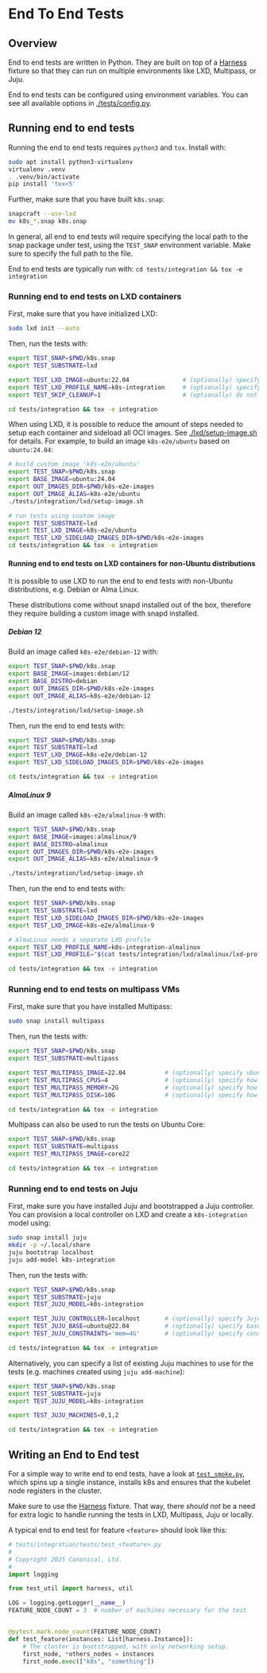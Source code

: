 # End To End Tests

## Overview

End to end tests are written in Python. They are built on top of a [Harness](./tests/conftest.py) fixture so that they can run on multiple environments like LXD, Multipass, or Juju.

End to end tests can be configured using environment variables. You can see all available options in [./tests/config.py](./tests/config.py).

## Running end to end tests

Running the end to end tests requires `python3` and `tox`. Install with:

```bash
sudo apt install python3-virtualenv
virtualenv .venv
. .venv/bin/activate
pip install 'tox<5'
```

Further, make sure that you have built `k8s.snap`:

```bash
snapcraft --use-lxd
mv k8s_*.snap k8s.snap
```

In general, all end to end tests will require specifying the local path to the snap package under test, using the `TEST_SNAP` environment variable. Make sure to specify the full path to the file.

End to end tests are typically run with: `cd tests/integration && tox -e integration`

### Running end to end tests on LXD containers

First, make sure that you have initialized LXD:

```bash
sudo lxd init --auto
```

Then, run the tests with:

```bash
export TEST_SNAP=$PWD/k8s.snap
export TEST_SUBSTRATE=lxd

export TEST_LXD_IMAGE=ubuntu:22.04               # (optionally) specify which image to use for LXD containers
export TEST_LXD_PROFILE_NAME=k8s-integration     # (optionally) specify profile name to configure
export TEST_SKIP_CLEANUP=1                       # (optionally) do not destroy machines after tests finish

cd tests/integration && tox -e integration
```

When using LXD, it is possible to reduce the amount of steps needed to setup each container and sideload all OCI images. See [./lxd/setup-image.sh](./lxd/setup-image.sh) for details. For example, to build an image `k8s-e2e/ubuntu` based on `ubuntu:24.04`:

```bash
# build custom image 'k8s-e2e/ubuntu'
export TEST_SNAP=$PWD/k8s.snap
export BASE_IMAGE=ubuntu:24.04
export OUT_IMAGES_DIR=$PWD/k8s-e2e-images
export OUT_IMAGE_ALIAS=k8s-e2e/ubuntu
./tests/integration/lxd/setup-image.sh

# run tests using custom image
export TEST_SUBSTRATE=lxd
export TEST_LXD_IMAGE=k8s-e2e/ubuntu
export TEST_LXD_SIDELOAD_IMAGES_DIR=$PWD/k8s-e2e-images
cd tests/integration && tox -e integration
```

#### Running end to end tests on LXD containers for non-Ubuntu distributions

It is possible to use LXD to run the end to end tests with non-Ubuntu distributions, e.g. Debian or Alma Linux.

These distributions come without snapd installed out of the box, therefore they require building a custom image with snapd installed.

##### Debian 12

Build an image called `k8s-e2e/debian-12` with:

```bash
export TEST_SNAP=$PWD/k8s.snap
export BASE_IMAGE=images:debian/12
export BASE_DISTRO=debian
export OUT_IMAGES_DIR=$PWD/k8s-e2e-images
export OUT_IMAGE_ALIAS=k8s-e2e/debian-12

./tests/integration/lxd/setup-image.sh
```

Then, run the end to end tests with:

```bash
export TEST_SNAP=$PWD/k8s.snap
export TEST_SUBSTRATE=lxd
export TEST_LXD_IMAGE=k8s-e2e/debian-12
export TEST_LXD_SIDELOAD_IMAGES_DIR=$PWD/k8s-e2e-images

cd tests/integration && tox -e integration
```

##### AlmaLinux 9

Build an image called `k8s-e2e/almalinux-9` with:

```bash
export TEST_SNAP=$PWD/k8s.snap
export BASE_IMAGE=images:almalinux/9
export BASE_DISTRO=almalinux
export OUT_IMAGES_DIR=$PWD/k8s-e2e-images
export OUT_IMAGE_ALIAS=k8s-e2e/almalinux-9

./tests/integration/lxd/setup-image.sh
```

Then, run the end to end tests with:

```bash
export TEST_SNAP=$PWD/k8s.snap
export TEST_SUBSTRATE=lxd
export TEST_LXD_SIDELOAD_IMAGES_DIR=$PWD/k8s-e2e-images
export TEST_LXD_IMAGE=k8s-e2e/almalinux-9

# AlmaLinux needs a separate LXD profile
export TEST_LXD_PROFILE_NAME=k8s-integration-almalinux
export TEST_LXD_PROFILE="$(cat tests/integration/lxd/almalinux/lxd-profile.yaml)"

cd tests/integration && tox -e integration
```

### Running end to end tests on multipass VMs

First, make sure that you have installed Multipass:

```bash
sudo snap install multipass
```

Then, run the tests with:

```bash
export TEST_SNAP=$PWD/k8s.snap
export TEST_SUBSTRATE=multipass

export TEST_MULTIPASS_IMAGE=22.04           # (optionally) specify ubuntu version for VMs
export TEST_MULTIPASS_CPUS=4                # (optionally) specify how many cpus each VM should have
export TEST_MULTIPASS_MEMORY=2G             # (optionally) specify how much RAM each VM should have
export TEST_MULTIPASS_DISK=10G              # (optionally) specify how much disk each VM should have

cd tests/integration && tox -e integration
```

Multipass can also be used to run the tests on Ubuntu Core:

```bash
export TEST_SNAP=$PWD/k8s.snap
export TEST_SUBSTRATE=multipass
export TEST_MULTIPASS_IMAGE=core22

cd tests/integration && tox -e integration
```

### Running end to end tests on Juju

First, make sure you have installed Juju and bootstrapped a Juju controller. You can provision a local controller on LXD and create a `k8s-integration` model using:

```bash
sudo snap install juju
mkdir -p ~/.local/share
juju bootstrap localhost
juju add-model k8s-integration
```

Then, run the tests with:

```bash
export TEST_SNAP=$PWD/k8s.snap
export TEST_SUBSTRATE=juju
export TEST_JUJU_MODEL=k8s-integration

export TEST_JUJU_CONTROLLER=localhost       # (optionally) specify Juju controller to use for running the tests
export TEST_JUJU_BASE=ubuntu@22.04          # (optionally) specify base OS to use for new Juju machines
export TEST_JUJU_CONSTRAINTS='mem=4G'       # (optionally) specify constraints for new Juju machines

cd tests/integration && tox -e integration
```

Alternatively, you can specify a list of existing Juju machines to use for the tests (e.g. machines created using `juju add-machine`):

```bash
export TEST_SNAP=$PWD/k8s.snap
export TEST_SUBSTRATE=juju
export TEST_JUJU_MODEL=k8s-integration

export TEST_JUJU_MACHINES=0,1,2

cd tests/integration && tox -e integration
```

## Writing an End to End test

For a simple way to write end to end tests, have a look at [`test_smoke.py`](./tests/test_smoke.py), which spins up a single instance, installs k8s and ensures that the kubelet node registers in the cluster.

Make sure to use the [Harness](./tests/conftest.py) fixture. That way, there _should not_ be a need for extra logic to handle running the tests in LXD, Multipass, Juju or locally.

A typical end to end test for feature `<feature>` should look like this:

```python
# tests/integration/tests/test_<feature>.py
#
# Copyright 2025 Canonical, Ltd.
#
import logging

from test_util import harness, util

LOG = logging.getLogger(__name__)
FEATURE_NODE_COUNT = 3  # number of machines necessary for the test


@pytest.mark.node_count(FEATURE_NODE_COUNT)
def test_feature(instances: List[harness.Instance]):
    # The cluster is bootstrapped, with only networking setup.
    first_node, *others_nodes = instances
    first_node.exec(["k8s", "something"])
```
